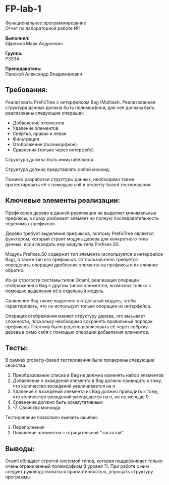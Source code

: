 # FP-lab-1


Функциональное программирование<br>
Отчет по лабораторной работе №1


**Выполнил:** <br>
Ефремов Марк Андреевич

**Группа:**<br>
P3334

**Преподаватель:**<br>
Пенской Александр Владимирович

## Требования:

Реализовать PrefixTree с интерфейсом Bag (Multiset).
Реализованная структура данных должна быть полиморфной, для неё должны быть реализованы следующие операции:
- Добавление элементов
- Удаление элементов
- Свёртка, правая и левая
- Фильтрация
- Отображение (полиморфное)
- Сравнения (только через интерфейс)

Структура должна быть иммутабельной.

Структура должна представлять собой моноид.

Помимо разработки структуры данных, необходимо также протестировать её с помощью unit и property-based тестирования.


## Ключевые элементы реализации:

Префиксное дерево в данной реализации не выделяет минимальные префиксы, а сразу разбивает элемент на полную последовательность неделимых префиксов.

Дерево требует выделения префиксов, поэтому PrefixTree является функтором, который строит модуль дерева для конкретного типа данных, если передать ему модуль типа Prefixes.S0.

Модуль Prefixes.S0 содержит тип элемента (используется в интерфейсе Bag), а также тип его префиксов.
От пользователя требуется определить операции дробления элемента на префиксы и их слияние обратно.

Из-за строгости системы типов Ocaml, реализация операции отображения в Bag с другим типом элементов, возможна только с помощью выделения её в отдельный модуль.

Сравнение Bag также выделено в отдельный модуль, чтобы гарантировать, что он использует только операции из интерфейса.

Операция отображения меняет структуру дерева, что вызывает сложности, поскольку необходимо сохранять правильный порядок префиксов. Поэтому было решено реализовать её через свёртку дерева в само себя с помощью операции добавления элементов.


## Тесты:

В рамках property-based тестирования были проверены следующие свойства:
1. Преобразование списка в Bag не должно изменять набор элементов
2. Добавление n вхождений элемента в Bag должно приводить к тому, что количество вхождений увеличивается на n
3. Удаление n вхождений элемента из Bag должно приводить к тому, что количество вхождений уменьшается на n, но не меньше 0.
4. Сравнение должно быть коммутативным
5. -7. Свойства моноида

Тестирование позволило выявить ошибки:
1. Переполнения
2. Появление элементов с отрицательной "частотой"


## Выводы:

Ocaml обладает строгой системой типов, которая поддерживает только очень ограниченный полиморфизм (I уровня ?).
При работе с ним следует руководствоваться прагматичностью, упрощать структуру программы.